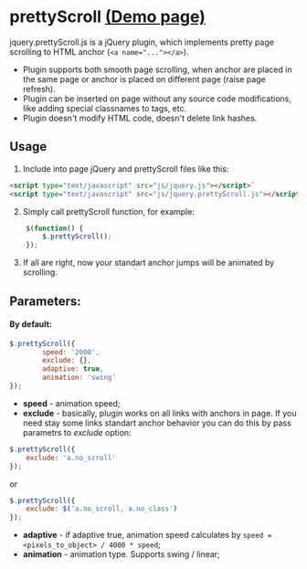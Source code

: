 prettyScroll [(Demo page)](http://www.trialine.lv/prettyScroll/demo.html)
============
jquery.prettyScroll.js is a jQuery plugin, which implements pretty page scrolling to HTML anchor (`<a name="..."></a>`).

* Plugin supports both smooth page scrolling, when anchor are placed in the same page or anchor is placed on different page (raise page refresh).
* Plugin can be inserted on page without any source code modifications, like adding special classnames to tags, etc.
* Plugin doesn't modify HTML code, doesn't delete link hashes.

## Usage
1. Include into page jQuery and prettyScroll files like this:
```html
<script type="text/javascript" src="js/jquery.js"></script>`
<script type="text/javascript" src="js/jquery.prettyScroll.js"></script>
```

2. Simply call prettyScroll function, for example:
```javascript
    $(function() {
        $.prettyScroll();
    });
```

3. If all are right, now your standart anchor jumps will be animated by scrolling.

## Parameters:
#### By default:
```javascript
$.prettyScroll({
        speed: '2000',
        exclude: {},
        adaptive: true,
        animation: 'swing'
});
```

* **speed** - animation speed;
* **exclude** - basically, plugin works on all links with anchors in page. If you need stay some links standart anchor behavior you can do this by pass parametrs to *exclude* option:

```javascript
$.prettyScroll({
    exclude: 'a.no_scroll'
});
```

or

```javascript
$.prettyScroll({
    exclude: $('a.no_scroll, a.no_class')
});
```

* **adaptive** - if adaptive true, animation speed calculates by `speed = <pixels_to_object> / 4000 * speed`;
* **animation** - animation type. Supports swing / linear;